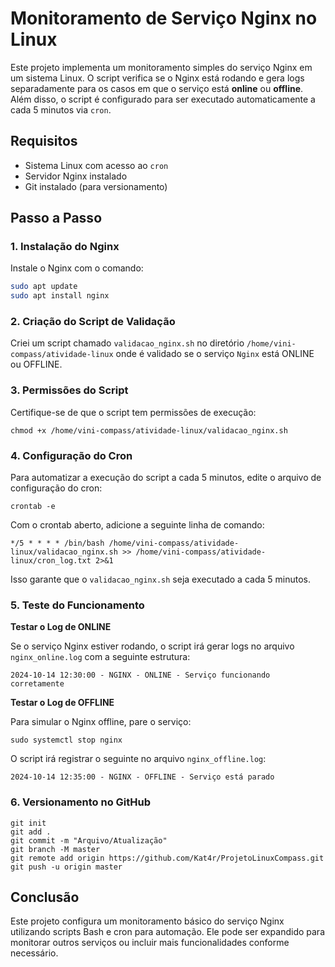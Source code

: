# Monitoramento de Serviço Nginx no Linux

Este projeto implementa um monitoramento simples do serviço Nginx em um sistema Linux. O script verifica se o Nginx está rodando e gera logs separadamente para os casos em que o serviço está **online** ou **offline**. Além disso, o script é configurado para ser executado automaticamente a cada 5 minutos via `cron`.

## Requisitos

- Sistema Linux com acesso ao `cron`
- Servidor Nginx instalado
- Git instalado (para versionamento)

## Passo a Passo

### 1. Instalação do Nginx

Instale o Nginx com o comando:

```bash
sudo apt update
sudo apt install nginx
```

### 2. Criação do Script de Validação
Criei um script chamado `validacao_nginx.sh` no diretório `/home/vini-compass/atividade-linux` onde é validado se o serviço `Nginx` está ONLINE ou OFFLINE.

### 3. Permissões do Script
Certifique-se de que o script tem permissões de execução:
```
chmod +x /home/vini-compass/atividade-linux/validacao_nginx.sh
```

### 4. Configuração do Cron
Para automatizar a execução do script a cada 5 minutos, edite o arquivo de configuração do cron:

```
crontab -e
```
Com o crontab aberto, adicione a seguinte linha de comando:

```
*/5 * * * * /bin/bash /home/vini-compass/atividade-linux/validacao_nginx.sh >> /home/vini-compass/atividade-linux/cron_log.txt 2>&1
```

Isso garante que o `validacao_nginx.sh` seja executado a cada 5 minutos.

### 5. Teste do Funcionamento
**Testar o Log de ONLINE**

Se o serviço Nginx estiver rodando, o script irá gerar logs no arquivo `nginx_online.log` com a seguinte estrutura:
```
2024-10-14 12:30:00 - NGINX - ONLINE - Serviço funcionando corretamente
```
**Testar o Log de OFFLINE**

Para simular o Nginx offline, pare o serviço:
```
sudo systemctl stop nginx
```

O script irá registrar o seguinte no arquivo `nginx_offline.log`:

```
2024-10-14 12:35:00 - NGINX - OFFLINE - Serviço está parado
```
### 6. Versionamento no GitHub
```
git init
git add .
git commit -m "Arquivo/Atualização"
git branch -M master
git remote add origin https://github.com/Kat4r/ProjetoLinuxCompass.git
git push -u origin master
```

## Conclusão
Este projeto configura um monitoramento básico do serviço Nginx utilizando scripts Bash e cron para automação. Ele pode ser expandido para monitorar outros serviços ou incluir mais funcionalidades conforme necessário.


 
